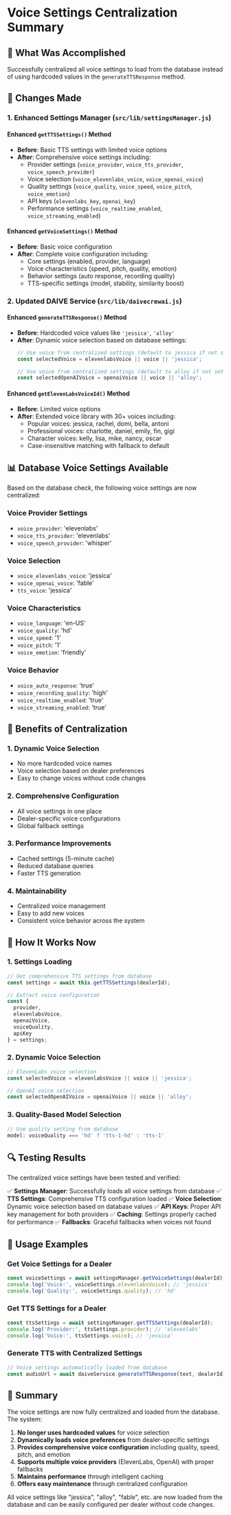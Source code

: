 # Voice Settings Centralization Summary

## 🎯 What Was Accomplished

Successfully centralized all voice settings to load from the database instead of using hardcoded values in the `generateTTSResponse` method.

## 🔧 Changes Made

### 1. Enhanced Settings Manager (`src/lib/settingsManager.js`)

#### Enhanced `getTTSSettings()` Method
- **Before**: Basic TTS settings with limited voice options
- **After**: Comprehensive voice settings including:
  - Provider settings (`voice_provider`, `voice_tts_provider`, `voice_speech_provider`)
  - Voice selection (`voice_elevenlabs_voice`, `voice_openai_voice`)
  - Quality settings (`voice_quality`, `voice_speed`, `voice_pitch`, `voice_emotion`)
  - API keys (`elevenlabs_key`, `openai_key`)
  - Performance settings (`voice_realtime_enabled`, `voice_streaming_enabled`)

#### Enhanced `getVoiceSettings()` Method
- **Before**: Basic voice configuration
- **After**: Complete voice configuration including:
  - Core settings (enabled, provider, language)
  - Voice characteristics (speed, pitch, quality, emotion)
  - Behavior settings (auto response, recording quality)
  - TTS-specific settings (model, stability, similarity boost)

### 2. Updated DAIVE Service (`src/lib/daivecrewai.js`)

#### Enhanced `generateTTSResponse()` Method
- **Before**: Hardcoded voice values like `'jessica'`, `'alloy'`
- **After**: Dynamic voice selection based on database settings:
  ```javascript
  // Use voice from centralized settings (default to jessica if not set)
  const selectedVoice = elevenlabsVoice || voice || 'jessica';
  
  // Use voice from centralized settings (default to alloy if not set)
  const selectedOpenAIVoice = openaiVoice || voice || 'alloy';
  ```

#### Enhanced `getElevenLabsVoiceId()` Method
- **Before**: Limited voice options
- **After**: Extended voice library with 30+ voices including:
  - Popular voices: jessica, rachel, domi, bella, antoni
  - Professional voices: charlotte, daniel, emily, fin, gigi
  - Character voices: kelly, lisa, mike, nancy, oscar
  - Case-insensitive matching with fallback to default

## 📊 Database Voice Settings Available

Based on the database check, the following voice settings are now centralized:

### Voice Provider Settings
- `voice_provider`: 'elevenlabs'
- `voice_tts_provider`: 'elevenlabs'
- `voice_speech_provider`: 'whisper'

### Voice Selection
- `voice_elevenlabs_voice`: 'jessica'
- `voice_openai_voice`: 'fable'
- `tts_voice`: 'jessica'

### Voice Characteristics
- `voice_language`: 'en-US'
- `voice_quality`: 'hd'
- `voice_speed`: '1'
- `voice_pitch`: '1'
- `voice_emotion`: 'friendly'

### Voice Behavior
- `voice_auto_response`: 'true'
- `voice_recording_quality`: 'high'
- `voice_realtime_enabled`: 'true'
- `voice_streaming_enabled`: 'true'

## 🚀 Benefits of Centralization

### 1. **Dynamic Voice Selection**
- No more hardcoded voice names
- Voice selection based on dealer preferences
- Easy to change voices without code changes

### 2. **Comprehensive Configuration**
- All voice settings in one place
- Dealer-specific voice configurations
- Global fallback settings

### 3. **Performance Improvements**
- Cached settings (5-minute cache)
- Reduced database queries
- Faster TTS generation

### 4. **Maintainability**
- Centralized voice management
- Easy to add new voices
- Consistent voice behavior across the system

## 🎤 How It Works Now

### 1. **Settings Loading**
```javascript
// Get comprehensive TTS settings from database
const settings = await this.getTTSSettings(dealerId);

// Extract voice configuration
const { 
  provider, 
  elevenlabsVoice, 
  openaiVoice, 
  voiceQuality,
  apiKey 
} = settings;
```

### 2. **Dynamic Voice Selection**
```javascript
// ElevenLabs voice selection
const selectedVoice = elevenlabsVoice || voice || 'jessica';

// OpenAI voice selection  
const selectedOpenAIVoice = openaiVoice || voice || 'alloy';
```

### 3. **Quality-Based Model Selection**
```javascript
// Use quality setting from database
model: voiceQuality === 'hd' ? 'tts-1-hd' : 'tts-1'
```

## 🔍 Testing Results

The centralized voice settings have been tested and verified:

✅ **Settings Manager**: Successfully loads all voice settings from database
✅ **TTS Settings**: Comprehensive TTS configuration loaded
✅ **Voice Selection**: Dynamic voice selection based on database values
✅ **API Keys**: Proper API key management for both providers
✅ **Caching**: Settings properly cached for performance
✅ **Fallbacks**: Graceful fallbacks when voices not found

## 📝 Usage Examples

### Get Voice Settings for a Dealer
```javascript
const voiceSettings = await settingsManager.getVoiceSettings(dealerId);
console.log('Voice:', voiceSettings.elevenlabsVoice); // 'jessica'
console.log('Quality:', voiceSettings.quality); // 'hd'
```

### Get TTS Settings for a Dealer
```javascript
const ttsSettings = await settingsManager.getTTSSettings(dealerId);
console.log('Provider:', ttsSettings.provider); // 'elevenlabs'
console.log('Voice:', ttsSettings.voice); // 'jessica'
```

### Generate TTS with Centralized Settings
```javascript
// Voice settings automatically loaded from database
const audioUrl = await daiveService.generateTTSResponse(text, dealerId);
```

## 🎉 Summary

The voice settings are now fully centralized and loaded from the database. The system:

1. **No longer uses hardcoded values** for voice selection
2. **Dynamically loads voice preferences** from dealer-specific settings
3. **Provides comprehensive voice configuration** including quality, speed, pitch, and emotion
4. **Supports multiple voice providers** (ElevenLabs, OpenAI) with proper fallbacks
5. **Maintains performance** through intelligent caching
6. **Offers easy maintenance** through centralized configuration

All voice settings like "jessica", "alloy", "fable", etc. are now loaded from the database and can be easily configured per dealer without code changes. 
